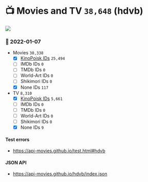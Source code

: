 # :tv: Movies and TV `38,648` (hdvb)

<a href="https://API-Movies.github.io"><img src="https://API-Movies.github.io/banner.png?cache"></a>

### :date: 2022-01-07
- Movies `30,338`
  - [x] <a href="https://API-Movies.github.io/hdvb/movie_kinopoisk_ids.json">KinoPoisk IDs</a> `25,494`
  - [ ] IMDb IDs `0`
  - [ ] TMDb IDs `0`
  - [ ] World-Art IDs `0`
  - [ ] Shikimori IDs `0`
  - [x] None IDs `117`
- TV `8,310`
  - [x] <a href="https://API-Movies.github.io/hdvb/tv_kinopoisk_ids.json">KinoPoisk IDs</a> `5,661`
  - [ ] IMDb IDs `0`
  - [ ] TMDb IDs `0`
  - [ ] World-Art IDs `0`
  - [ ] Shikimori IDs `0`
  - [x] None IDs `9`
#### Test errors
- <a href='https://api-movies.github.io/test.html#hdvb'>https://api-movies.github.io/test.html#hdvb</a>
#### JSON API
- <a href='https://api-movies.github.io/hdvb/index.json'>https://api-movies.github.io/hdvb/index.json</a>
